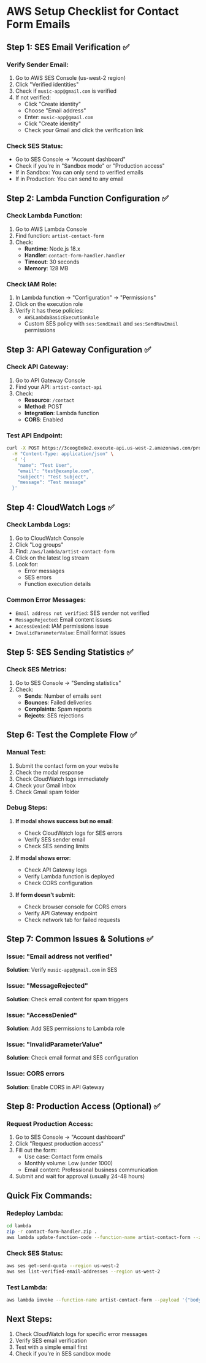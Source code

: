 # AWS Setup Checklist for Contact Form Emails

## Step 1: SES Email Verification ✅

### Verify Sender Email:
1. Go to AWS SES Console (us-west-2 region)
2. Click "Verified identities"
3. Check if `music-app@gmail.com` is verified
4. If not verified:
   - Click "Create identity"
   - Choose "Email address"
   - Enter: `music-app@gmail.com`
   - Click "Create identity"
   - Check your Gmail and click the verification link

### Check SES Status:
- Go to SES Console → "Account dashboard"
- Check if you're in "Sandbox mode" or "Production access"
- If in Sandbox: You can only send to verified emails
- If in Production: You can send to any email

## Step 2: Lambda Function Configuration ✅

### Check Lambda Function:
1. Go to AWS Lambda Console
2. Find function: `artist-contact-form`
3. Check:
   - **Runtime**: Node.js 18.x
   - **Handler**: `contact-form-handler.handler`
   - **Timeout**: 30 seconds
   - **Memory**: 128 MB

### Check IAM Role:
1. In Lambda function → "Configuration" → "Permissions"
2. Click on the execution role
3. Verify it has these policies:
   - `AWSLambdaBasicExecutionRole`
   - Custom SES policy with `ses:SendEmail` and `ses:SendRawEmail` permissions

## Step 3: API Gateway Configuration ✅

### Check API Gateway:
1. Go to API Gateway Console
2. Find your API: `artist-contact-api`
3. Check:
   - **Resource**: `/contact`
   - **Method**: POST
   - **Integration**: Lambda function
   - **CORS**: Enabled

### Test API Endpoint:
```bash
curl -X POST https://3ceog0x8e2.execute-api.us-west-2.amazonaws.com/prod/contact \
  -H "Content-Type: application/json" \
  -d '{
    "name": "Test User",
    "email": "test@example.com",
    "subject": "Test Subject",
    "message": "Test message"
  }'
```

## Step 4: CloudWatch Logs ✅

### Check Lambda Logs:
1. Go to CloudWatch Console
2. Click "Log groups"
3. Find: `/aws/lambda/artist-contact-form`
4. Click on the latest log stream
5. Look for:
   - Error messages
   - SES errors
   - Function execution details

### Common Error Messages:
- `Email address not verified`: SES sender not verified
- `MessageRejected`: Email content issues
- `AccessDenied`: IAM permissions issue
- `InvalidParameterValue`: Email format issues

## Step 5: SES Sending Statistics ✅

### Check SES Metrics:
1. Go to SES Console → "Sending statistics"
2. Check:
   - **Sends**: Number of emails sent
   - **Bounces**: Failed deliveries
   - **Complaints**: Spam reports
   - **Rejects**: SES rejections

## Step 6: Test the Complete Flow ✅

### Manual Test:
1. Submit the contact form on your website
2. Check the modal response
3. Check CloudWatch logs immediately
4. Check your Gmail inbox
5. Check Gmail spam folder

### Debug Steps:
1. **If modal shows success but no email**:
   - Check CloudWatch logs for SES errors
   - Verify SES sender email
   - Check SES sending limits

2. **If modal shows error**:
   - Check API Gateway logs
   - Verify Lambda function is deployed
   - Check CORS configuration

3. **If form doesn't submit**:
   - Check browser console for CORS errors
   - Verify API Gateway endpoint
   - Check network tab for failed requests

## Step 7: Common Issues & Solutions ✅

### Issue: "Email address not verified"
**Solution**: Verify `music-app@gmail.com` in SES

### Issue: "MessageRejected"
**Solution**: Check email content for spam triggers

### Issue: "AccessDenied"
**Solution**: Add SES permissions to Lambda role

### Issue: "InvalidParameterValue"
**Solution**: Check email format and SES configuration

### Issue: CORS errors
**Solution**: Enable CORS in API Gateway

## Step 8: Production Access (Optional) ✅

### Request Production Access:
1. Go to SES Console → "Account dashboard"
2. Click "Request production access"
3. Fill out the form:
   - Use case: Contact form emails
   - Monthly volume: Low (under 1000)
   - Email content: Professional business communication
4. Submit and wait for approval (usually 24-48 hours)

## Quick Fix Commands:

### Redeploy Lambda:
```bash
cd lambda
zip -r contact-form-handler.zip .
aws lambda update-function-code --function-name artist-contact-form --zip-file fileb://contact-form-handler.zip
```

### Check SES Status:
```bash
aws ses get-send-quota --region us-west-2
aws ses list-verified-email-addresses --region us-west-2
```

### Test Lambda:
```bash
aws lambda invoke --function-name artist-contact-form --payload '{"body":"{\"name\":\"Test\",\"email\":\"test@example.com\",\"subject\":\"Test\",\"message\":\"Test\"}"}' response.json
```

## Next Steps:
1. Check CloudWatch logs for specific error messages
2. Verify SES email verification
3. Test with a simple email first
4. Check if you're in SES sandbox mode 